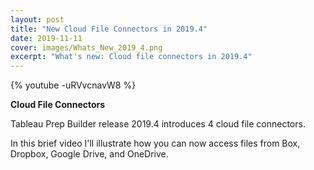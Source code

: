 ```yaml
---
layout: post
title: "New Cloud File Connectors in 2019.4"
date: 2019-11-11
cover: images/Whats_New_2019_4.png
excerpt: "What's new: Cloud file connectors in 2019.4"
---
```

{% youtube -uRVvcnavW8 %}

**Cloud File Connectors**

Tableau Prep Builder release 2019.4 introduces 4 cloud file connectors.

In this brief video I'll illustrate how you can now access files from Box, Dropbox, Google Drive, and OneDrive.
